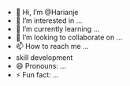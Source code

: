 - 👋 Hi, I’m @Harianje
- 👀 I’m interested in ...
- 🌱 I’m currently learning ...
- 💞️ I’m looking to collaborate on ...
- 📫 How to reach me ...
- skill development
- 😄 Pronouns: ...
- ⚡ Fun fact: ...

<!---
Harianje/Harianje is a ✨ special ✨ repository because its `README.md` (this file) appears on your GitHub profile.
You can click the Preview link to take a look at your changes.
--->
